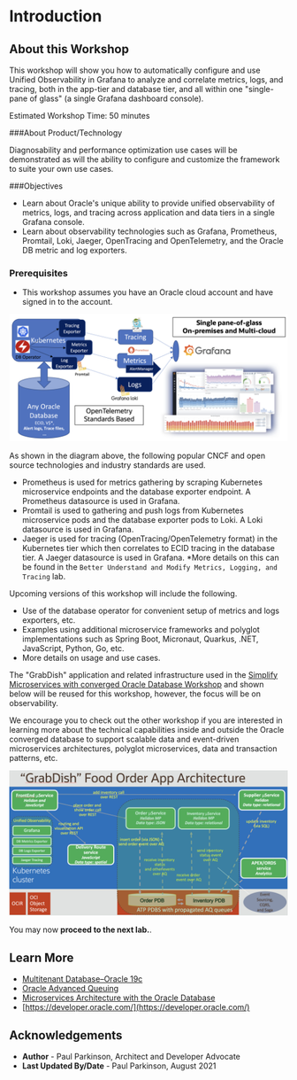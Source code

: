 # Introduction

## About this Workshop

This workshop will show you how to automatically configure and use Unified Observability in Grafana to analyze and correlate metrics, logs, and tracing, both in the app-tier and database tier, and all within one "single-pane of glass" (a single Grafana dashboard console).

Estimated Workshop Time: 50 minutes

###About Product/Technology

Diagnosability and performance optimization use cases will be demonstrated as will the ability to configure and customize the framework to suite your own use cases. 

###Objectives

- Learn about Oracle's unique ability to provide unified observability of metrics, logs, and tracing across application and data tiers in a single Grafana console.
- Learn about observability technologies such as Grafana, Prometheus, Promtail, Loki, Jaeger, OpenTracing and OpenTelemetry, and the Oracle DB metric and log exporters.

### Prerequisites

- This workshop assumes you have an Oracle cloud account and have signed in to the account.


![Unified Observability](./images/unified-observability.png " ")

As shown in the diagram above, the following popular CNCF and open source technologies and industry standards are used.
 - Prometheus is used for metrics gathering by scraping Kubernetes microservice endpoints and the database exporter endpoint. A Prometheus datasource is used in Grafana.
 - Promtail is used to gathering and push logs from Kubernetes microservice pods and the database exporter pods to Loki. A Loki datasource is used in Grafana.
 - Jaeger is used for tracing (OpenTracing/OpenTelemetry format) in the Kubernetes tier which then correlates to ECID tracing in the database tier. A Jaeger datasource is used in Grafana.
    *More details on this can be found in the `Better Understand and Modify Metrics, Logging, and Tracing` lab.

 Upcoming versions of this workshop will include the following.
 - Use of the database operator for convenient setup of metrics and logs exporters, etc.
 - Examples using additional microservice frameworks and polyglot implementations such as Spring Boot, Micronaut, Quarkus, .NET, JavaScript, Python, Go, etc. 
 - More details on usage and use cases.

The "GrabDish" application and related infrastructure used in the [Simplify Microservices with converged Oracle Database Workshop](http://bit.ly/simplifymicroservices) and shown below will be reused for this workshop, however, the focus will be on observability. 

We encourage you to check out the other workshop if you are interested in learning more about the technical capabilities inside and outside the Oracle converged database to support scalable data and event-driven microservices architectures, polyglot microservices, data and transaction patterns, etc.

![Grabdish Architecture](./images/architecture.png " ")


You may now **proceed to the next lab.**.

## Learn More

* [Multitenant Database–Oracle 19c](https://www.oracle.com/database/technologies/multitenant.html)
* [Oracle Advanced Queuing](https://docs.oracle.com/en/database/oracle/oracle-database/19/adque/aq-introduction.html)
* [Microservices Architecture with the Oracle Database](https://www.oracle.com/technetwork/database/availability/trn5515-microserviceswithoracle-5187372.pdf)
* [https://developer.oracle.com/](https://developer.oracle.com/)

## Acknowledgements
* **Author** - Paul Parkinson, Architect and Developer Advocate
* **Last Updated By/Date** - Paul Parkinson, August 2021

